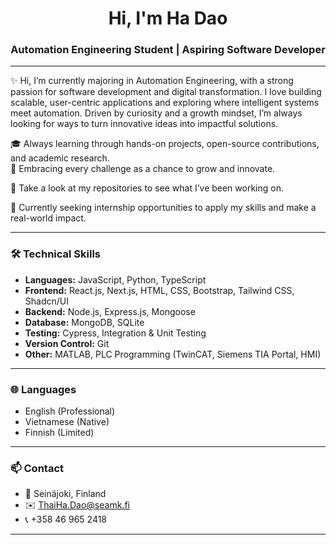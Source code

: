 <h1 align="center">Hi, I'm Ha Dao</h1>

<h3 align="center">Automation Engineering Student | Aspiring Software Developer</h3>

---

✨ Hi, I’m currently majoring in Automation Engineering, with a strong passion for software development and digital transformation. I love building scalable, user-centric applications and exploring where intelligent systems meet automation. Driven by curiosity and a growth mindset, I’m always looking for ways to turn innovative ideas into impactful solutions.

🎓 Always learning through hands-on projects, open-source contributions, and academic research.  
🚀 Embracing every challenge as a chance to grow and innovate.

📁 Take a look at my repositories to see what I’ve been working on.

🌱 Currently seeking internship opportunities to apply my skills and make a real-world impact.

---

### 🛠️ Technical Skills

- **Languages:** JavaScript, Python, TypeScript
- **Frontend:** React.js, Next.js, HTML, CSS, Bootstrap, Tailwind CSS, Shadcn/UI
- **Backend:** Node.js, Express.js, Mongoose
- **Database:** MongoDB, SQLite
- **Testing:** Cypress, Integration & Unit Testing
- **Version Control:** Git
- **Other:** MATLAB, PLC Programming (TwinCAT, Siemens TIA Portal, HMI)

---

### 🌐 Languages

- English (Professional)
- Vietnamese (Native)
- Finnish (Limited)

---

### 📫 Contact

- 📍 Seinäjoki, Finland
- ✉️ ThaiHa.Dao@seamk.fi
- 📞 +358 46 965 2418

---
